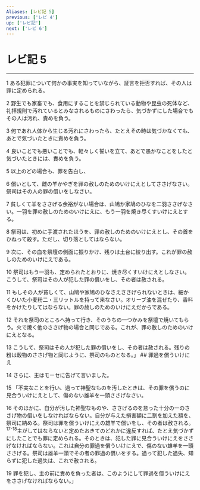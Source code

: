 ```yaml
---
Aliases: [レビ記 5]
previous: ['レビ 4']
up: ['レビ記']
next: ['レビ 6']
---
```

# レビ記 5

***




1 
ある犯罪について何かの事実を知っていながら、証言を拒否すれば、その人は罪に定められる。 



2 
野生でも家畜でも、食用にすることを禁じられている動物や昆虫の死体など、礼拝規則で汚れているとみなされるものにさわったら、気づかずにした場合でもその人は汚れ、責めを負う。 



3 
何であれ人体から生じる汚れにさわったら、たとえその時は気づかなくても、あとで気づいたときに責めを負う。 



4 
良いことでも悪いことでも、軽々しく誓いを立て、あとで愚かなことをしたと気づいたときには、責めを負う。 



5 
以上のどの場合も、罪を告白し、 



6 
償いとして、雌の羊かやぎを罪の赦しのためのいけにえとしてささげなさい。祭司はその人の罪の償いをしなさい。 



7 
貧しくて羊をささげる余裕がない場合は、山鳩か家鳩のひなを二羽ささげなさい。一羽を罪の赦しのためのいけにえに、もう一羽を焼き尽くすいけにえとする。 



8 
祭司は、初めに手渡されたほうを、罪の赦しのためのいけにえとし、その首をひねって殺す。ただし、切り落としてはならない。 



9 
次に、その血を祭壇の側面に振りかけ、残りは土台に絞り出す。これが罪の赦しのためのいけにえである。 



10 
祭司はもう一羽も、定められたとおりに、焼き尽くすいけにえとしなさい。こうして、祭司はその人が犯した罪の償いをし、その者は赦される。 



11 
もしその人が貧しくて、山鳩や家鳩のひなさえささげられないときは、細かくひいた小麦粉二・三リットルを持って来なさい。オリーブ油を混ぜたり、香料をかけたりしてはならない。罪の赦しのためのいけにえだからである。 



12 
それを祭司のところへ持って行き、そのうちの一つかみを祭壇で焼いてもらう。火で焼く他のささげ物の場合と同じである。これが、罪の赦しのためのいけにえとなる。 



13 
こうして、祭司はその人が犯した罪の償いをし、その者は赦される。残りの粉は穀物のささげ物と同じように、祭司のものとなる。」 ## 罪過を償ういけにえ 



14 
さらに、主はモーセに告げて言いました。 



15 
「不実なことを行い、過って神聖なものを汚したときは、その罪を償うのに見合ういけにえとして、傷のない雄羊を一頭ささげなさい。 



16 
そのほかに、自分が汚した神聖なものや、ささげるのを怠った十分の一のささげ物の償いをしなければならない。自分が与えた損害額に二割を加えた額を、祭司に納める。祭司は罪を償ういけにえの雄羊で償いをし、その者は赦される。 <sup class="versenum">17-18</sup>主がしてはならないと定めたおきてのどれかに違反すれば、たとえ気づかずにしたことでも罪に定められる。そのときは、犯した罪に見合ういけにえをささげなければならない。これは自分の罪過を償ういけにえで、傷のない雄羊を一頭ささげる。祭司は雄羊一頭でその者の罪過の償いをする。過って犯した過失、知らずに犯した過失は、これで赦される。 



19 
罪を犯し、主の前に責めを負った者は、このようにして罪過を償ういけにえをささげなければならない。」
